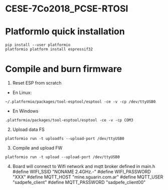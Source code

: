 # CESE-7Co2018_PCSE-RTOSI
# PlatformIo quick installation

  ```
  pip install --user platformio
  platformio platform install espressif32
  ```

# Compile and burn firmware

1. Reset ESP from scratch

  * En Linux:
    
  ```
  ~/.platformio/packages/tool-esptool/esptool -ce -v -cp /dev/ttyUSB0
  ```

  * En Windows
    
  ```
  .platformio/packages/tool-esptool/esptool -ce -v -cp COM3
  ```

2. Upload data FS

  ```
  platformio run -t uploadfs --upload-port /dev/ttyUSB0
  ```

3. Compile and upload FW

  ```
  platformio run -t upload --upload-port /dev/ttyUSB0
  ```

4. Board will connect to Wifi network and mqtt broker defined in main.h
  #define WIFI_SSID "NONAME 2.4GHz.-"
  #define WIFI_PASSWORD "XXX"
  #define MQTT_HOST "mine.sguarin.com.ar"
  #define MQTT_USER "sadpefe_client"
  #define MQTT_PASSWORD "sadpefe_client00"
  
